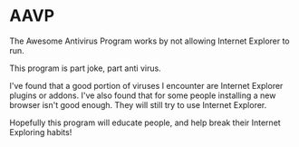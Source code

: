 AAVP
==========================

The Awesome Antivirus Program works by not allowing Internet Explorer to run. 

This program is part joke, part anti virus.

I've found that a good portion of viruses I encounter are Internet Explorer plugins or addons. I've also found that for some people installing a new browser isn't good enough. They will still try to use Internet Explorer.

Hopefully this program will educate people, and help break their Internet Exploring habits!